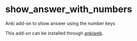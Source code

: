 # show_answer_with_numbers
 Anki add-on to show answer using the number keys

This add-on can be installed through <a href="https://ankiweb.net/shared/info/188886658">ankiweb</a>.